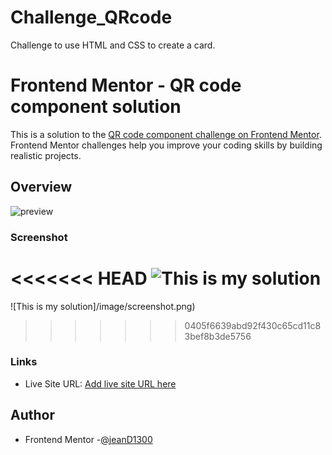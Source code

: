 # Challenge_QRcode
Challenge to use  HTML and CSS to create a card.

# Frontend Mentor - QR code component solution

This is a solution to the [QR code component challenge on Frontend Mentor](https://www.frontendmentor.io/challenges/qr-code-component-iux_sIO_H). Frontend Mentor challenges help you improve your coding skills by building realistic projects. 


## Overview
<img src="/image//desktop-preview.jpg" alt="preview"/>

### Screenshot

<<<<<<< HEAD
![This is my solution](/image/screenshot.png)
=======
![This is my solution]/image/screenshot.png)
>>>>>>> 0405f6639abd92f430c65cd11c83bef8b3de5756

### Links

- Live Site URL: [Add live site URL here](https://your-live-site-url.com)


## Author

- Frontend Mentor -[@jeanD1300](https://www.frontendmentor.io/profile/jeanD1300)


